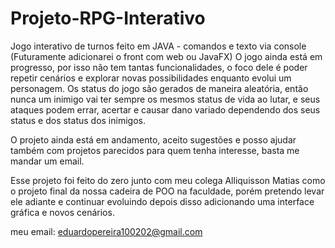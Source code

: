 # Projeto-RPG-Interativo
Jogo interativo de turnos feito em JAVA - comandos e texto via console (Futuramente adicionarei o front com web ou JavaFX)
O jogo ainda está em progresso, por isso não tem tantas funcionalidades, o foco dele é poder repetir cenários e explorar novas possibilidades enquanto
evolui um personagem.
Os status do jogo são gerados de maneira aleatória, então nunca um inimigo vai ter sempre os mesmos status de vida ao lutar, e seus ataques podem errar, acertar
e causar dano variado dependendo dos seus status e dos status dos inimigos.

O projeto ainda está em andamento, aceito sugestões e posso ajudar também com projetos parecidos para quem tenha interesse, basta me mandar um email.

Esse projeto foi feito do zero junto com meu colega Alliquisson Matias como o projeto final da nossa cadeira de POO na faculdade, 
porém pretendo levar ele adiante e continuar evoluindo depois disso adicionando uma interface gráfica e novos cenários.

meu email: eduardopereira100202@gmail.com
